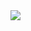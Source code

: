 <img src="https://capsule-render.vercel.app/api?type=wave&color=white&height=300&section=header&text=Hi!⠀I'm⠀DM!!&fontSize=90" />

